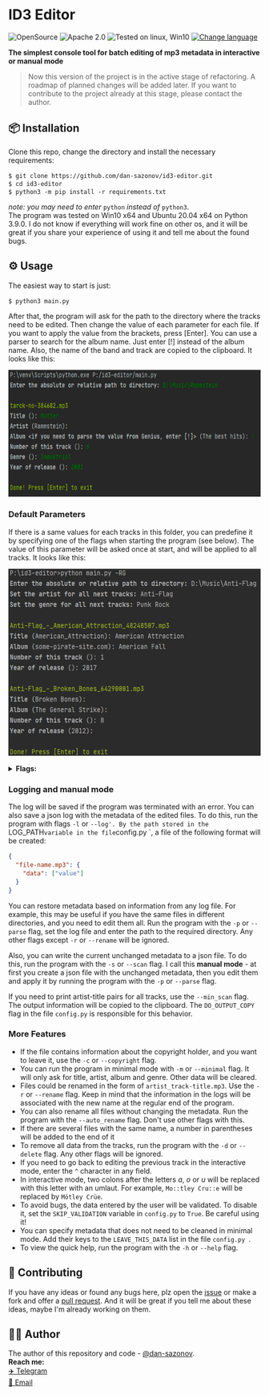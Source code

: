 # ID3 Editor
![OpenSource](https://img.shields.io/badge/Open%20Source-%E2%99%A5-red)
![Apache 2.0](https://img.shields.io/github/license/dan-sazonov/id3-editor)
![Tested on linux, Win10](https://img.shields.io/badge/tested%20on-Linux%20|%20Win10-blue)
[![Change language](https://img.shields.io/badge/%D0%AF%D0%B7%D1%8B%D0%BA%20%D1%80%D0%B8%D0%B4%D0%BC%D0%B8-Ru-9cf)](README_ru.md)<br>

**The simplest console tool for batch editing of mp3 metadata in interactive or manual mode**

> Now this version of the project is in the active stage of refactoring. A roadmap of planned changes will be added later. If you want to contribute to the project already at this stage, please contact the author.

## 📦 Installation
Clone this repo, change the directory and install the necessary requirements:
```
$ git clone https://github.com/dan-sazonov/id3-editor.git
$ cd id3-editor
$ python3 -m pip install -r requirements.txt
```
_note: you may need to enter_ `python` _instead of_ `python3`.<br>
The program was tested on Win10 x64 and Ubuntu 20.04 x64 on Python 3.9.0. I do not know if everything will work fine on other os, and it will be great if you share
your experience of using it and tell me about the found bugs.

## ⚙ Usage
The easiest way to start is just:
```
$ python3 main.py
```
After that, the program will ask for the path to the directory where the tracks need to be edited. Then change the value of each parameter
for each file. If you want to apply the value from the brackets, press \[Enter\]. You can use a parser to search for the album name. Just enter \[\!] instead of the album name. Also, the name of the band and track are copied to the clipboard. It looks like this:

<p align="center"><img src="./img/demo1.png" width="555" height="253" alt="Main process screenshot"></p>

<h3>Default Parameters</h3>

If there is a same values for each tracks in this folder, you can predefine it by specifying one of the flags when starting the program (see below). The value of this
parameter will be asked once at start, and will be applied to all tracks. It looks like this:

<p align="center"><img src="./img/demo2.png" width="556" height="373" alt="Usage with the presets of some data screenshot"></p>
<details> 
  <summary><b>Flags:</b></summary>
  <ul>
    <li><code>'-T', '--title'</code> - title for all tracks;</li>
    <li><code>'-R', '--artist'</code> - artist for all tracks;</li>
    <li><code>'-A', '--album'</code> - album for all tracks;</li>
    <li><code>'-N', '--number'</code> - number for all tracks;</li>
    <li><code>'-G', '--genre'</code> - genre for all tracks;</li>
    <li><code>'-D', '--date'</code> - date for all tracks.</li>
  </ul>
</details>

<h3>Logging and manual mode</h3>

The log will be saved if the program was terminated with an error. You can also save a json log with the metadata of the edited files. To do this, run the program with flags
`-l` or `--log'. By the path stored in the `LOG_PATH` variable in the file `config.py `, a file of the following format will be created:
```json
{
  "file-name.mp3": {
    "data": ["value"]
  }
}
 ```
You can restore metadata based on information from any log file. For example, this may be useful if you have the same files in different directories, and you need to edit 
them all. Run the program with the `-p` or `--parse` flag, set the log file and enter the path to the required directory. Any other flags except `-r` or `--rename` will be ignored.  
  
Also, you can write the current unchanged metadata to a json file. To do this, run the program with the `-s` or `--scan` flag. I call this **manual mode** - at first you
create a json file with the unchanged metadata, then you edit them and apply it by running the program with the `-p` or `--parse` flag.

If you need to print artist-title pairs for all tracks, use the `--min_scan` flag. The output information will be copied to the clipboard. The `DO_OUTPUT_COPY` flag in the file `config.py` is responsible for this behavior.

<h3>More Features</h3>

- If the file contains information about the copyright holder, and you want to leave it, use the `-c` or `--copyright` flag.
- You can run the program in minimal mode with `-m` or `--minimal` flag. It will only ask for title, artist, album and genre. Other data will be cleared.
- Files could be renamed in the form of `artist_track-title.mp3`. Use the `-r` or `--rename` flag. Keep in mind that the information in the logs will be associated with the new name at the regular end of the program.
- You can also rename all files without changing the metadata. Run the program with the `--auto_rename` flag. Don't use other flags with this.
- If there are several files with the same name, a number in parentheses will be added to the end of it
- To remove all data from the tracks, run the program with the `-d` or `--delete` flag. Any other flags will be ignored.
- If you need to go back to editing the previous track in the interactive mode, enter the `^` character in any field.
- In interactive mode, two colons after the letters _a_, _o_ or _u_ will be replaced with this letter with an umlaut. For example, `Mo::tley Cru::e` will be replaced by `Mötley Crüe`.
- To avoid bugs, the data entered by the user will be validated. To disable it, set the `SKIP_VALIDATION` variable in `config.py` to `True`. Be careful using it!
- You can specify metadata that does not need to be cleaned in minimal mode. Add their keys to the `LEAVE_THIS_DATA` list in the file `config.py `.
- To view the quick help, run the program with the `-h` or `--help` flag.

## 🤝 Contributing
If you have any ideas or found any bugs here, plz open the [issue](https://github.com/dan-sazonov/id3-editor/issues)
 or make a fork and offer a [pull request](https://github.com/dan-sazonov/id3-editor/pulls). And it will be
 great if you tell me about these ideas, maybe I'm already working on them.
 
## 👨‍💻 Author
The author of this repository and code - [@dan-sazonov](https://github.com/dan-sazonov). <br>
**Reach me:**<br>
[✈️ Telegram](https://t.me/dan_sazonov) <br>
[📧 Email](mailto:p-294803@yandex.com) <br>
